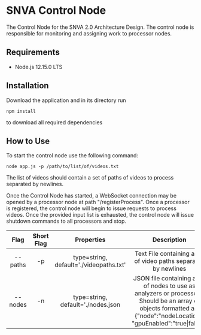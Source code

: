 # SNVA Control Node

The Control Node for the SNVA 2.0 Architecture Design. The control node is responsible for monitoring and assigning work to processor nodes.

## Requirements

- Node.js 12.15.0 LTS

## Installation

Download the application and in its directory run
```
npm install 
```
to download all required dependencies

## How to Use

To start the control node use the following command:

```
node app.js -p /path/to/list/of/videos.txt
```

The list of videos should contain a set of paths of videos to process separated by newlines.

Once the Control Node has started, a WebSocket connection may be opened by a processor node at path "/registerProcess".  Once a processor is registered, the control node will begin to issue requests to process videos.  Once the provided input list is exhausted, the control node will issue shutdown commands to all processors and stop.


Flag | Short Flag | Properties | Description
:------:|:---------------:|:---------------------:|:-----------:
--paths|-p|type=string, default='./videopaths.txt'|Text File containing a list of video paths separated by newlines
--nodes|-n|type=string, default='./nodes.json| JSON file containing a list of nodes to use as analyzers or processors. Should be an array of objects formatted as: {"node":"nodeLocation", "gpuEnabled":"true\|false"}
